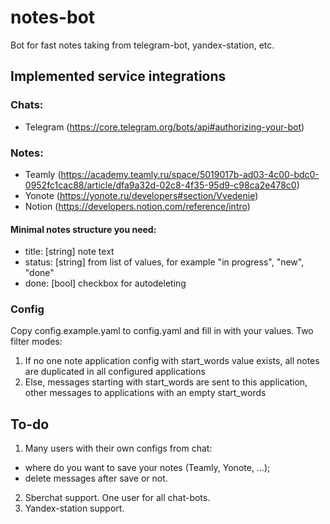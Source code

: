# notes-bot
Bot for fast notes taking from telegram-bot, yandex-station, etc.

## Implemented service integrations
### Chats:
- Telegram (https://core.telegram.org/bots/api#authorizing-your-bot)
### Notes:
- Teamly (https://academy.teamly.ru/space/5019017b-ad03-4c00-bdc0-0952fc1cac88/article/dfa9a32d-02c8-4f35-95d9-c98ca2e478c0)
- Yonote (https://yonote.ru/developers#section/Vvedenie)
- Notion (https://developers.notion.com/reference/intro)

#### Minimal notes structure you need:
- title: [string] note text
- status: [string] from list of values, for example "in progress", "new", "done"
- done: [bool] checkbox for autodeleting

### Config
Copy config.example.yaml to config.yaml and fill in with your values.
Two filter modes:
  1. If no one note application config with start_words value exists, all notes are duplicated in all configured applications
  2. Else, messages starting with start_words are sent to this application, other messages to applications with an empty start_words

## To-do
1. Many users with their own configs from chat:
  - where do you want to save your notes (Teamly, Yonote, ...);
  - delete messages after save or not.
2. Sberchat support. One user for all chat-bots.
3. Yandex-station support.
